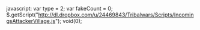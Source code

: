 javascript: var type = 2; var fakeCount = 0; $.getScript("http://dl.dropbox.com/u/24469843/Tribalwars/Scripts/IncomingsAttackerVillage.js"); void(0);
